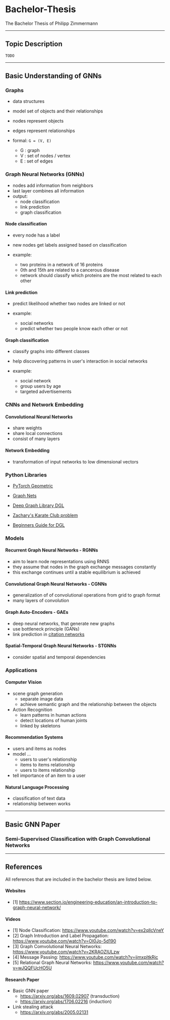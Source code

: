# Bachelor-Thesis
The Bachelor Thesis of Philipp Zimmermann

---

## Topic Description

`TODO`

---

## Basic Understanding of GNNs

### Graphs
- data structures
- model set of objects and their relationships
- nodes represent objects
- edges represent relationships


- formal: `G = (V, E)`
  - G : graph
  - V : set of nodes / vertex
  - E : set of edges


### Graph Neural Networks (GNNs)
- nodes add information from neighbors
- last layer combines all information
- output:
  - node classification
  - link prediction
  - graph classification

#### Node classification
- every node has a label
- new nodes get labels assigned based on classification


- example:
  - two proteins in a network of 16 proteins
  - 0th and 15th are related to a cancerous disease
  - network should classify which proteins are the most related to each other

#### Link prediction
- predict likelihood whether two nodes are linked or not


- example:
  - social networks
  - predict whether two people know each other or not

#### Graph classification
- classify graphs into different classes
- help discovering patterns in user's interaction in social networks


- example:
  - social network
  - group users by age
  - targeted advertisements

### CNNs and Network Embedding
#### Convolutional Neural Networks
- share weights
- share local connections
- consist of many layers

#### Network Embedding
- transformation of input networks to low dimensional vectors

### Python Libraries
- [PyTorch Geometric](https://pytorch-geometric.readthedocs.io/en/latest)
- [Graph Nets](https://github.com/deepmind/graph_nets)
- [Deep Graph Library DGL](https://www.dgl.ai/)


- [Zachary's Karate Club problem](https://docs.dgl.ai/tutorials/basics/1_first.html#sphx-glr-download-tutorials-basics-1-first-py)
- [Beginners Guide for DGL](https://docs.dgl.ai/tutorials/basics/2_basics.html)

### Models
#### Recurrent Graph Neural Networks - RGNNs
- aim to learn node representations using RNNS
- they assume that nodes in the graph exchange messages constantly
- this exchange continues until a stable equilibrium is achieved

#### Convolutional Graph Neural Networks - CGNNs
- generalization of of convolutional operations from grid to graph format
- many layers of convolution

#### Graph Auto-Encoders - GAEs
- deep neural networks, that generate new graphs
- use bottleneck principle (GANs)
- link prediction in [citation networks](https://arxiv.org/pdf/1611.07308.pdf)

#### Spatial-Temporal Graph Neural Networks - STGNNs
- consider spatial and temporal dependencies

### Applications
#### Computer Vision
- scene graph generation
  - separate image data
  - achieve semantic graph and the relationship between the objects
- Action Recognition
  - learn patterns in human actions
  - detect locations of human joints
  - linked by skeletons

#### Recommendation Systems
- users and items as nodes
- model ...
  - users to user's relationship
  - items to items relationship
  - users to items relationship
- tell importance of an item to a user

#### Natural Language Processing
- classification of text data
- relationship between works

---

## Basic GNN Paper

### Semi-Supervised Classification with Graph Convolutional Networks


---

## References
All references that are included in the bachelor thesis are listed below.

#### Websites
- [1] https://www.section.io/engineering-education/an-introduction-to-graph-neural-network/

#### Videos
- [1] Node Classification: https://www.youtube.com/watch?v=ex2qllcVneY
- [2] Graph Introduction and Label Propagation: https://www.youtube.com/watch?v=OI0Jo-5d190
- [3] Graph Comvolutional Neural Networks: https://www.youtube.com/watch?v=2KRAOZIULzw
- [4] Message Passing: https://www.youtube.com/watch?v=ijmxpItkRjc
- [5] Relational Graph Neural Networks: https://www.youtube.com/watch?v=wJQQFUcHO5U

#### Research Paper
- Basic GNN paper
  - https://arxiv.org/abs/1609.02907 (transduction)
  - https://arxiv.org/abs/1706.02216 (induction)
- Link stealing attack
  - https://arxiv.org/abs/2005.02131
